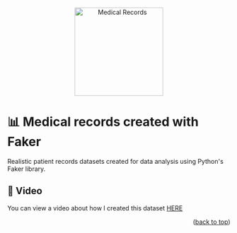 <a name="readme-top"></a>


<!-- PROJECT LOGO -->
<br />
<div align="center">
  <a href="https://github.com/othneildrew/Best-README-Template">
    <img src="https://github.com/user-attachments/assets/25595d90-9ec2-4fcc-ad73-2c11f0edaac4" alt="Medical Records" height="200">
  </a>


</div>

# 📊 Medical records created with Faker
Realistic patient records datasets created for data analysis using Python's Faker library. 


## 🎥 Video
You can view a video about how I created this dataset [HERE](https://www.youtube.com/watch?v=kjffmtKYxwY)


<p align="right">(<a href="#readme-top">back to top</a>)</p>

